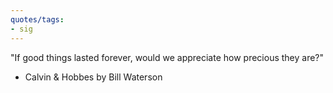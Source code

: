 ```yaml
---
quotes/tags:
- sig
---
```




"If good things lasted forever, would we appreciate how precious they are?" 

- Calvin & Hobbes by Bill Waterson